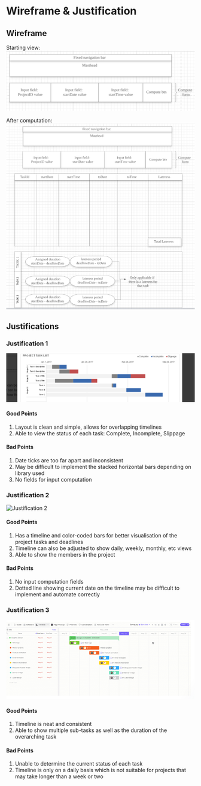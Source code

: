 # Wireframe & Justification

## Wireframe

Starting view:
![Wireframe](justifications/resultViewer_start.PNG)

After computation:
![Wireframe](justifications/basic_resultViewer.PNG)

## Justifications

### Justification 1

![Justification 1](justifications/Result_viewer_layout.png)

#### Good Points

1. Layout is clean and simple, allows for overlapping timelines
2. Able to view the status of each task: Complete, Incomplete, Slippage

#### Bad Points

1. Date ticks are too far apart and inconsistent
2. May be difficult to implement the stacked horizontal bars depending on library used 
3. No fields for input computation

### Justification 2

![Justification 2](https://www.senseiprojectsolutions.com/wp-content/uploads/2019/10/02.-Portfolio-Timeline-1.png)

#### Good Points

1. Has a timeline and color-coded bars for better visualisation of the project tasks and deadlines
2. Timeline can also be adjusted to show daily, weekly, monthly, etc views
3. Able to show the members in the project 

#### Bad Points

1. No input computation fields
2. Dotted line showing current date on the timeline may be difficult to implement and automate correctly

### Justification 3

![Justification 3](justifications/possible_wireframe.png)

#### Good Points

1. Timeline is neat and consistent
2. Able to show multiple sub-tasks as well as the duration of the overarching task

#### Bad Points

1. Unable to determine the current status of each task
2. Timeline is only on a daily basis which is not suitable for projects that may take longer than a week or two
